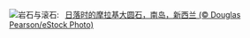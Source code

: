 ![](https://www.bing.com/th?id=OHR.BouldersNZ_ZH-CN6750253580_UHD.jpg&w=1000)岩石与滚石:&nbsp;&ensp;[日落时的摩拉基大圆石，南岛，新西兰 (© Douglas Pearson/eStock Photo)](https://www.bing.com/th?id=OHR.BouldersNZ_ZH-CN6750253580_UHD.jpg)
<br><br/>
